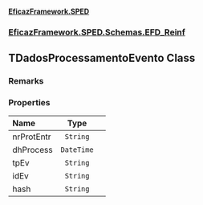 #### [EficazFramework.SPED](EficazFrameworkSPED.md 'EficazFramework SPED')
### [EficazFramework.SPED.Schemas.EFD_Reinf](EficazFramework.SPED.Schemas.EFD_Reinf.md 'EficazFramework.SPED.Schemas.EFD_Reinf')

## TDadosProcessamentoEvento Class

### Remarks
### Properties

| Name | Type | |
| :--- | :---: | :--- |
| nrProtEntr | `String` |  |
| dhProcess | `DateTime` |  |
| tpEv | `String` |  |
| idEv | `String` |  |
| hash | `String` |  |
